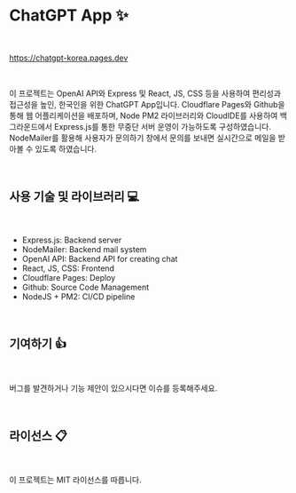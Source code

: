 # ChatGPT App :sparkles:

<br/>

https://chatgpt-korea.pages.dev

<br/>

이 프로젝트는 OpenAI API와 Express 및 React, JS, CSS 등을 사용하여 편리성과 접근성을 높인, 한국인을 위한 ChatGPT App입니다. Cloudflare Pages와 Github을 통해 웹 어플리케이션을 배포하며, Node PM2 라이브러리와 CloudIDE를 사용하여 백그라운드에서 Express.js를 통한 무중단 서버 운영이 가능하도록 구성하였습니다. NodeMailer를 활용해 사용자가 문의하기 창에서 문의를 보내면 실시간으로 메일을 받아볼 수 있도록 하였습니다. 

<br/>

## 사용 기술 및 라이브러리 :computer:

<br/>

- Express.js: Backend server
- NodeMailer: Backend mail system
- OpenAI API: Backend API for creating chat
- React, JS, CSS: Frontend 
- Cloudflare Pages: Deploy
- Github: Source Code Management
- NodeJS + PM2: CI/CD pipeline

<br/>

## 기여하기 :+1:

<br/>

버그를 발견하거나 기능 제안이 있으시다면 이슈를 등록해주세요.

<br/>

## 라이선스 :clipboard:

<br/>

이 프로젝트는 MIT 라이선스를 따릅니다.
